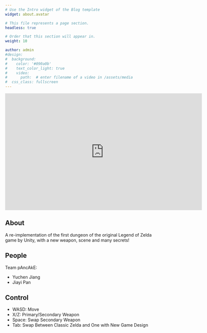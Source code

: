 ```yaml
---
# Use the Intro widget of the Blog template
widget: about.avatar

# This file represents a page section.
headless: true

# Order that this section will appear in.
weight: 10

author: admin
#design:
#  background:
#    color: '#090a0b'
#    text_color_light: true
#    video:
#      path:  # enter filename of a video in /assets/media
#  css_class: fullscreen
---
```


<iframe frameborder="0" src="https://itch.io/embed-upload/6454115?color=333333" allowfullscreen="" width="640" height="380"><a href="https://jiayi-pan.itch.io/roll-a-ball">Play Roll-A-Ball on itch.io</a></iframe>

## About

A re-implementation of the first dungeon of the original Legend of Zelda game by Unity, with a new weapon, scene and many secrets!

## People

Team pAncAkE:

- Yuchen Jiang
- Jiayi Pan

## Control

- WASD: Move
- X/Z: Primary/Secondary Weapon
- Space: Swap Secondary Weapon
- Tab: Swap Between Classic Zelda and One with New Game Design
